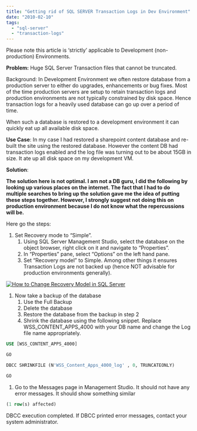 ```yaml
---
title: "Getting rid of SQL SERVER Transaction Logs in Dev Environment"
date: "2010-02-10"
tags: 
  - "sql-server"
  - "transaction-logs"
---
```


Please note this article is ‘strictly’ applicable to Development (non-production) Environments.

**Problem:** Huge SQL Server Transaction files that cannot be truncated.

Background: In Development Environment we often restore database from a production server to either do upgrades, enhancements or bug fixes. Most of the time production servers are setup to retain transaction logs and production environments are not typically constrained by disk space. Hence transaction logs for a heavily used database can go up over a period of time.

When such a database is restored to a development environment it can quickly eat up all available disk space.

**Use Case**: In my case I had restored a sharepoint content database and re-built the site using the restored database. However the content DB had transaction logs enabled and the log file was turning out to be about 15GB in size. It ate up all disk space on my development VM.

**Solution**:

**The solution here is not optimal. I am not a DB guru, I did the following by looking up various places on the internet. The fact that I had to do multiple searches to bring up the solution gave me the idea of putting these steps together. However, I strongly suggest not doing this on production environment because I do not know what the repercussions will be.**

Here go the steps:

1. Set Recovery mode to “Simple”.
    1. Using SQL Server Management Studio, select the database on the object browser, right click on it and navigate to “Properties”.
    2. In “Properties” pane, select “Options” on the left hand pane.
    3. Set “Recovery model” to Simple. Among other things it ensures Transaction Logs are not backed up (hence NOT advisable for production environments generally).

[![How to Change Recovery Model in SQL Server](/images/blog/2010/02/images/changerecoverymodel.jpg "How to Change Recovery Model in SQL Server")](/images/blog/2010/02/images/changerecoverymodel.jpg)

1. Now take a backup of the database
    1. Use the Full Backup
    2. Delete the database
    3. Restore the database from the backup in step 2
    4. Shrink the database using the following snippet. Replace WSS_CONTENT_APPS_4000 with your DB name and change the Log file name appropriately.

```sql
USE [WSS_CONTENT_APPS_4000]

GO

DBCC SHRINKFILE (N'WSS_Content_Apps_4000_log' , 0, TRUNCATEONLY)

GO
```
1. Go to the Messages page in Management Studio. It should not have any error messages. It should show something similar
```sql
(1 row(s) affected)
```
DBCC execution completed. If DBCC printed error messages, contact your system administrator.
